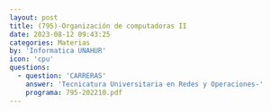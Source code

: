 ```yaml
---
layout: post
title: (795)-Organización de computadoras II
date: 2023-08-12 09:43:25
categories: Materias
by: 'Informatica UNAHUR'
icon: 'cpu'
questions:
  - question: 'CARRERAS'
    answer: 'Tecnicatura Universitaria en Redes y Operaciones-'
    programa: 795-202210.pdf
---
```

